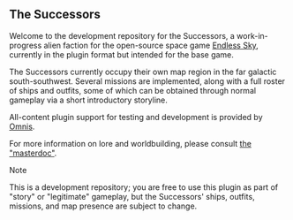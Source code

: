 ## The Successors

Welcome to the development repository for the Successors, a work-in-progress alien faction for the open-source space game [Endless Sky](https://www.github.com/endless-sky/endless-sky), currently in the plugin format but intended for the base game.

The Successors currently occupy their own map region in the far galactic south-southwest. Several missions are implemented, along with a full roster of ships and outfits, some of which can be obtained through normal gameplay via a short introductory storyline. 

All-content plugin support for testing and development is provided by [Omnis](https://www.github.com/DarcyManoel/-Omnis).

For more information on lore and worldbuilding, please consult [the "masterdoc"](docs/masterdoc.pdf).

> [!NOTE]
> This is a development repository; you are free to use this plugin as part of "story" or "legitimate" gameplay, but the Successors' ships, outfits, missions, and map presence are subject to change.